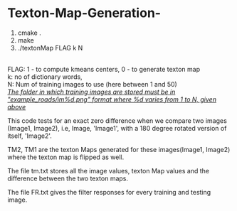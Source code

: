 # Texton-Map-Generation-
<ol>
<li>cmake .</li>
<li>make</li>
<li>./textonMap FLAG k N</li>
</ol>
<br> FLAG: 1 - to compute kmeans centers, 0 - to generate texton map
<br> k: no of dictionary words,
<br> N: Num of training images to use (here between 1 and 50) <br>
<em> <u> The folder in which training images are stored must be in "example_roads/im%d.png" format where %d varies from 1 to N, given above </u></em>
<p> This code tests for an exact zero difference when we compare two images (Image1, Image2), i.e, Image, 'Image1',
 with a 180 degree rotated version of itself, 'Image2'.</p>
<p> TM2, TM1 are the texton Maps generated for these images(Image1, Image2) where the texton map is flipped as well.</p>
<p> The file tm.txt stores all the image values, texton Map values and the difference between the two texton maps. </p>
<p> The file FR.txt gives the filter responses for every training and testing image. </p>
